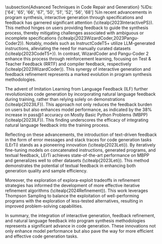 \subsection{Advanced Techniques in Code Repair and Generation}
%IDs:['64', '65', '66', '67', '50', '51', '52', '56', '68']
%In recent advancements in program synthesis, interactive generation through specifications and feedback has garnered significant attention (\citealp{2023InteractivePS}). This method hinges on users providing feedback to guide the synthesis process, thereby mitigating challenges associated with ambiguous or incomplete specifications (\citealp{2023WizardCoder,2023Pangu-Coder2}). Notably, models such as InstructCodeT5+ utilize LLM-generated instructions, alleviating the need for manually curated datasets (\citealp{2023CodeT5+}). In contrast, WizardCoder and Pangu-Coder 2 enhance this process through reinforcement learning, focusing on Test \& Teacher Feedback (RRTF) and compiler feedback, respectively (\citealp{2023WizardCoder}). This synergy of interactive generation and feedback refinement represents a marked evolution in program synthesis methodologies.

The advent of Imitation Learning from Language Feedback (ILF) further revolutionizes code generation by incorporating natural language feedback during training, rather than relying solely on demonstrations (\citealp{2023ILF}). This approach not only reduces the feedback burden on users but also enhances model performance, as indicated by the 38\% increase in pass@1 accuracy on Mostly Basic Python Problems (MBPP) (\citealp{2023ILF}). This finding underscores the efficacy of integrating natural language feedback into the training process.

Reflecting on these advancements, the introduction of text-driven feedback in the form of error messages and stack traces for code generation tasks (LErTi) stands as a pioneering innovation (\citealp{2023Leti}). By iteratively fine-tuning models on concatenated instructions, generated programs, and textual feedback, LErTi achieves state-of-the-art performance on MBPP and generalizes well to other datasets (\citealp{2023Leti}). This method demonstrates the potential of textual feedback in enhancing both generation quality and sample efficiency.

Moreover, the exploration of explora-exploit tradeoffs in refinement strategies has informed the development of more effective iterative refinement algorithms (\citealp{2024Refinement}). This work leverages Thompson Sampling to balance the exploitation of well-performing programs with the exploration of less-tested alternatives, resulting in improved problem-solving capabilities.

In summary, the integration of interactive generation, feedback refinement, and natural language feedback into program synthesis methodologies represents a significant advance in code generation. These innovations not only enhance model performance but also pave the way for more efficient and effective code generation tasks.